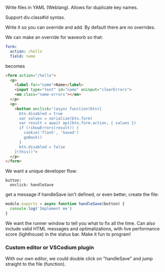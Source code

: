Write files in YAML (Weblang). Allows for duplicate key names.

Support div.class#id syntax.

Write it so you can override and add. By default there are no overrides.

We can make an override for waveorb so that:

```yml
form:
  action: /hello
  field: name
```

becomes

```html
<form action="/hello">
  <p>
    <label for="name">Name</label>
    <input type="text" id="name" oninput="clearErrors">
    <em class="name-errors"></em>
  </p>
  <p>
    <button onclick="(async function(btn){
      btn.disabled = true
      var values = serialize(btn.form)
      var result = await api(btn.form.action, { values })
      if (!showErrors(result)) {
        cookie('flash', 'Saved')
        goBack()
      }
      btn.disabled = false
    }(this))">
  </p>
</form>
```

We want a unique developer flow:

```
button:
  onclick: handleSave
```

get a message if handleSave isn't defined, or even better, create the file:

```js
module.exports = async function handleSave(button) {
  console.log('Implement me')
}
```

We want the runner window to tell you what to fix all the time. Can also include valid HTML messages and optimalizations, with live performance score (lighthouse) in the status bar. Make it fun to program!


### Custom editor or VSCodium plugin

With our own editor, we could double click on "handleSave" and jump straight to the file (function).
